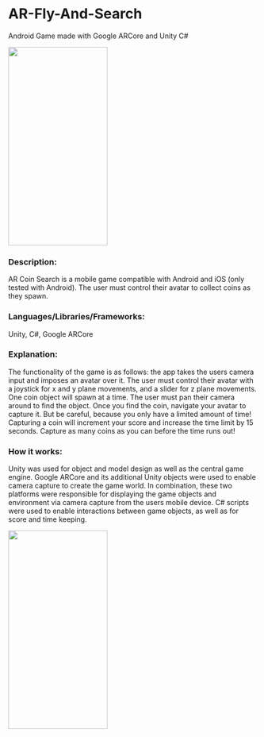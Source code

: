 # AR-Fly-And-Search
Android Game made with Google ARCore and Unity C#

<img src="https://lucasgigliozzi.com/wp-content/uploads/2019/11/arflyandsearchpic-145x300.png" width="200" height="400" />

### Description: 
AR Coin Search is a mobile game compatible with Android and iOS (only tested with Android). The user must control their avatar to collect coins as they spawn. 

### Languages/Libraries/Frameworks: 
Unity, C#, Google ARCore

### Explanation: 
The functionality of the game is as follows: the app takes the users camera input and imposes an avatar over it. The user must control their avatar with a joystick for x and y plane movements, and a slider for z plane movements. One coin object will spawn at a time. The user must pan their camera around to find the object. Once you find the coin, navigate your avatar to capture it. But be careful, because you only have a limited amount of time! Capturing a coin will increment your score and increase the time limit by 15 seconds. Capture as many coins as you can before the time runs out!

### How it works:
Unity was used for object and model design as well as the central game engine. Google ARCore and its additional Unity objects were used to enable camera capture to create the game world. In combination, these two platforms were responsible for displaying the game objects and environment via camera capture from the users mobile device. C# scripts were used to enable interactions between game objects, as well as for score and time keeping. 

<img src="https://lucasgigliozzi.com/wp-content/uploads/2019/11/argamedragon.gif" width="200" height="400" />
